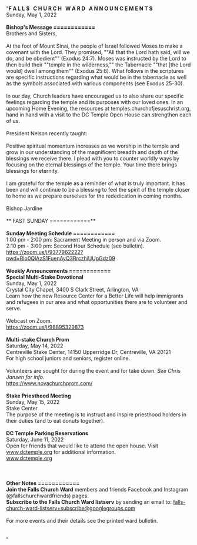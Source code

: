 "**F A L L S &nbsp; C H U R C H &nbsp; W A R D &nbsp; A N N O U N C E M E N T S**<br />
Sunday, May 1, 2022<br />
<br />
**Bishop's Message ============**<br />
Brothers and Sisters,<br />
<br />
At the foot of Mount Sinai, the people of Israel followed Moses to make a covenant with the Lord. They promised, ""All that the Lord hath said, will we do, and be obedient"" (Exodus 24:7). Moses was instructed by the Lord to then build their ""temple in the wilderness,"" the Tabernacle ""that [the Lord would] dwell among them"" (Exodus 25:8). What follows in the scriptures are specific instructions regarding what would be in the tabernacle as well as the symbols associated with various components (see Exodus 25-30).<br />
<br />
In our day, Church leaders have encouraged us to also share our specific feelings regarding the temple and its purposes with our loved ones. In an upcoming Home Evening, the resources at temples.churchofjesuschrist.org, hand in hand with a visit to the DC Temple Open House can strengthen each of us. <br />
<br />
President Nelson recently taught:<br />
<br />
Positive spiritual momentum increases as we worship in the temple and grow in our understanding of the magnificent breadth and depth of the blessings we receive there. I plead with you to counter worldly ways by focusing on the eternal blessings of the temple. Your time there brings blessings for eternity.<br />
<br />
I am grateful for the temple as a reminder of what is truly important. It has been and will continue to be a blessing to feel the spirit of the temple closer to home as we prepare ourselves for the rededication in coming months.<br />
<br />
Bishop Jardine<br />
<br />
** FAST SUNDAY ============**
<br />
<br />
**Sunday Meeting Schedule ============**<br />
1:00 pm - 2:00 pm: Sacrament Meeting in person and via Zoom. <br />
2:10 pm - 3:00 pm: Second Hour Schedule (see bulletin). <br />
https://zoom.us/j/9377962222?pwd=Rlo0QlAzS1FuenAyQ3RrczhiUUpGdz09<br />
<br />
**Weekly Announcements ============**<br />
**Special Multi-Stake Devotional**<br />
Sunday, May 1, 2022<br />
Crystal City Chapel, 3400 S Clark Street, Arlington, VA<br />
Learn how the new Resource Center for a Better Life will help immigrants and refugees in our area and what opportunities there are to volunteer and serve.<br /><br />
Webcast on Zoom.<br />
https://zoom.us/j/98895329873<br />
<br />
**Multi-stake Church Prom**<br />
Saturday, May 14, 2022<br />
Centreville Stake Center, 14150 Upperridge Dr, Centreville, VA 20121<br />
For high school juniors and seniors, register online.<br /><br />
Volunteers are sought for during the event and for take down. *See Chris Jansen for info.*<br />
https://www.novachurchprom.com/<br />
<br />
**Stake Priesthood Meeting**<br />
Sunday, May 15, 2022<br />
Stake Center<br />
The purpose of the meeting is to instruct and inspire priesthood holders in their duties (and to eat donuts together).<br />
<br />
**DC Temple Parking Reservations**<br />
Saturday, June 11, 2022<br />
Open for friends that would like to attend the open house. Visit www.dctemple.org for additional information.<br />
www.dctemple.org<br />
<br />
<br />
<br />
**Other Notes ============**<br />
 **Join the Falls Church Ward** members and friends Facebook and Instagram (@fallschurchwardfriends) pages.  <br />
 **Subscribe to the Falls Church Ward listserv** by sending an email to: falls-church-ward-listserv+subscribe@googlegroups.com  <br />
<br />
For more events and their details see the printed ward bulletin.  <br />
<br />
<br />
"
